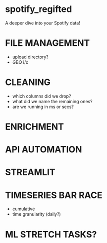 # spotify_regifted
A deeper dive into your Spotify data!

# FILE MANAGEMENT
- upload directory?
- GBQ i/o

# CLEANING
- which columns did we drop?
- what did we name the remaining ones?
- are we running in ms or secs?

# ENRICHMENT

# API AUTOMATION

# STREAMLIT

# TIMESERIES BAR RACE
- cumulative
- time granularity (daily?)

# ML STRETCH TASKS?
